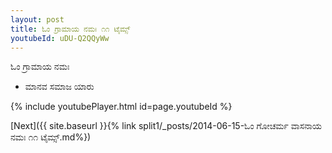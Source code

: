 ```yaml
---
layout: post
title: ಓಂ ಗ್ರಾಮಾಯ ನಮಃ ೧೧ ಟೈಮ್ಸ್
youtubeId: uDU-Q2QQyWw
---
```

 
 
 ಓಂ ಗ್ರಾಮಾಯ ನಮಃ  
 
 -  ಮಾನವ ಸಮಾಜ ಯಾರು 
 
  
 
  
 
 
 
 
 
 


{% include youtubePlayer.html id=page.youtubeId %}
 
[Next]({{ site.baseurl }}{% link  split1/_posts/2014-06-15-ಓಂ ಗೋಚರ್ಮ ವಾಸನಾಯ ನಮಃ ೧೧ ಟೈಮ್ಸ್.md%})
 
